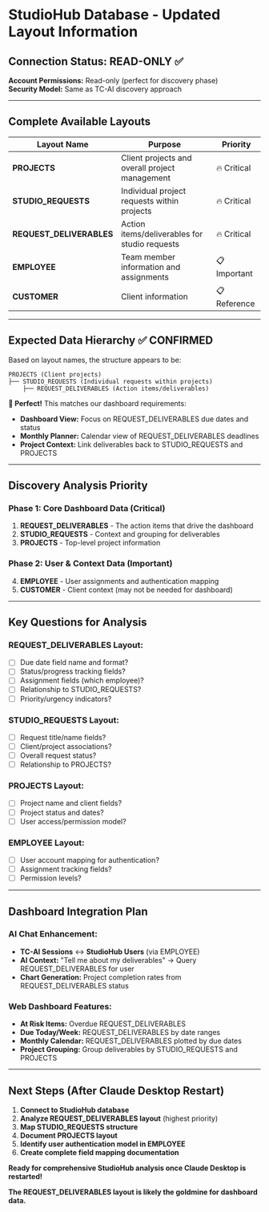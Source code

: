 # StudioHub Database - Updated Layout Information

## Connection Status: READ-ONLY ✅

**Account Permissions:** Read-only (perfect for discovery phase)  
**Security Model:** Same as TC-AI discovery approach

---

## Complete Available Layouts

| Layout Name | Purpose | Priority |
|-------------|---------|----------|
| **PROJECTS** | Client projects and overall project management | 🔥 Critical |
| **STUDIO_REQUESTS** | Individual project requests within projects | 🔥 Critical |
| **REQUEST_DELIVERABLES** | Action items/deliverables for studio requests | 🔥 Critical |
| **EMPLOYEE** | Team member information and assignments | 📋 Important |
| **CUSTOMER** | Client information | 📋 Reference |

---

## Expected Data Hierarchy ✅ CONFIRMED

Based on layout names, the structure appears to be:

```
PROJECTS (Client projects)
├── STUDIO_REQUESTS (Individual requests within projects)
    ├── REQUEST_DELIVERABLES (Action items/deliverables)
```

**🎯 Perfect!** This matches our dashboard requirements:
- **Dashboard View:** Focus on REQUEST_DELIVERABLES due dates and status
- **Monthly Planner:** Calendar view of REQUEST_DELIVERABLES deadlines
- **Project Context:** Link deliverables back to STUDIO_REQUESTS and PROJECTS

---

## Discovery Analysis Priority

### Phase 1: Core Dashboard Data (Critical)
1. **REQUEST_DELIVERABLES** - The action items that drive the dashboard
2. **STUDIO_REQUESTS** - Context and grouping for deliverables  
3. **PROJECTS** - Top-level project information

### Phase 2: User & Context Data (Important)
4. **EMPLOYEE** - User assignments and authentication mapping
5. **CUSTOMER** - Client context (may not be needed for dashboard)

---

## Key Questions for Analysis

### REQUEST_DELIVERABLES Layout:
- [ ] Due date field name and format?
- [ ] Status/progress tracking fields?
- [ ] Assignment fields (which employee)?
- [ ] Relationship to STUDIO_REQUESTS?
- [ ] Priority/urgency indicators?

### STUDIO_REQUESTS Layout:
- [ ] Request title/name fields?
- [ ] Client/project associations?
- [ ] Overall request status?
- [ ] Relationship to PROJECTS?

### PROJECTS Layout:
- [ ] Project name and client fields?
- [ ] Project status and dates?
- [ ] User access/permission model?

### EMPLOYEE Layout:
- [ ] User account mapping for authentication?
- [ ] Assignment tracking fields?
- [ ] Permission levels?

---

## Dashboard Integration Plan

### AI Chat Enhancement:
- **TC-AI Sessions** ↔ **StudioHub Users** (via EMPLOYEE)
- **AI Context:** "Tell me about my deliverables" → Query REQUEST_DELIVERABLES for user
- **Chart Generation:** Project completion rates from REQUEST_DELIVERABLES status

### Web Dashboard Features:
- **At Risk Items:** Overdue REQUEST_DELIVERABLES
- **Due Today/Week:** REQUEST_DELIVERABLES by date ranges
- **Monthly Calendar:** REQUEST_DELIVERABLES plotted by due dates
- **Project Grouping:** Group deliverables by STUDIO_REQUESTS and PROJECTS

---

## Next Steps (After Claude Desktop Restart)

1. **Connect to StudioHub database**
2. **Analyze REQUEST_DELIVERABLES layout** (highest priority)
3. **Map STUDIO_REQUESTS structure**
4. **Document PROJECTS layout**
5. **Identify user authentication model in EMPLOYEE**
6. **Create complete field mapping documentation**

**Ready for comprehensive StudioHub analysis once Claude Desktop is restarted!**

**The REQUEST_DELIVERABLES layout is likely the goldmine for dashboard data.**
